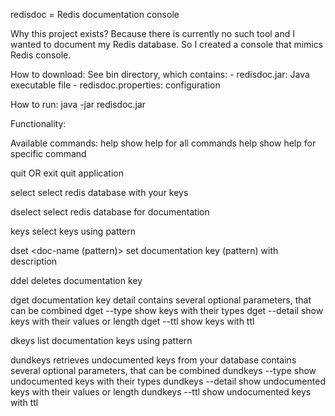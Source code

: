 redisdoc = Redis documentation console

Why this project exists? Because there is currently no such tool and I wanted to document my Redis database.
So I created a console that mimics Redis console.

How to download: See bin directory, which contains:
	- redisdoc.jar: Java executable file
	- redisdoc.properties: configuration

How to run:
	java -jar redisdoc.jar

Functionality:

Available commands:
	help
	show help for all commands
	help <command>
	show help for specific command

quit OR exit
quit application

select <number>
select redis database with your keys

dselect <number>
select redis database for documentation

keys <pattern>
select keys using pattern

dset <doc-name (pattern)> <description>
set documentation key (pattern) with description

ddel <doc-name>
deletes documentation key

dget <doc-name>
documentation key detail
contains several optional parameters, that can be combined
dget --type <doc-name>
show keys with their types
dget --detail <doc-name>
show keys with their values or length
dget --ttl <doc-name>
show keys with ttl

dkeys <pattern>
list documentation keys using pattern

dundkeys
retrieves undocumented keys from your database
contains several optional parameters, that can be combined
dundkeys --type
show undocumented keys with their types
dundkeys --detail
show undocumented keys with their values or length
dundkeys --ttl
show undocumented keys with ttl

